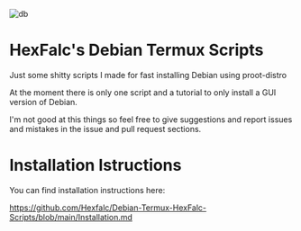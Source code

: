 ![db](https://user-images.githubusercontent.com/84611854/221420239-9745ac95-bdb1-44bc-968e-4919f53344a0.png)


# HexFalc's Debian Termux Scripts
Just some shitty scripts I made for fast installing Debian using proot-distro

At the moment there is only one script and a tutorial to only install a GUI version of Debian.

I'm not good at this things so feel free to give suggestions and report issues and mistakes in the issue and pull request sections.

# Installation Istructions
You can find installation instructions here:

https://github.com/Hexfalc/Debian-Termux-HexFalc-Scripts/blob/main/Installation.md

